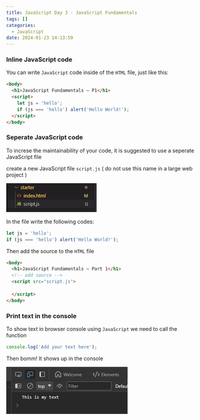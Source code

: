 ```yaml
---
title: JavaScript Day 3 - JavaScript Fundamentals
tags: []
categories:
  - JavaScript
date: 2024-01-23 14:13:59
---
```


### Inline JavaScript code

You can write ```JavaScript``` code inside of the ```HTML``` file, just like this:

```HTML
<body>
  <h1>JavaScript Fundamentals – P1</h1>
  <script>
    let js = 'hello';
    if (js === 'hello') alert('Hello World!');
  </script>
</body>
```

### Seperate JavaScript code

To increse the maintainability of your code, it is suggested to use a seperate JavaScript file

create a new JavaScript file ```script.js``` ( do not use this name in a large web project )

![New JavaScript file](../images/jd3/1.png)

In the file write the following codes:

```JavaScript
let js = 'hello';
if (js === 'hello') alert('Hello World!');
```

Then add the source to the ```HTML``` file

```HTML
<body>
  <h1>JavaScript Fundamentals – Part 1</h1>
  <!-- add source -->
  <script src="script.js">

  </script>
</body>
```

### Print text in the console

To show text in browser console using ```JavaScript``` we need to call the function

```JavaScript
console.log('Add your text here');
```

Then bomm! It shows up in the console

![Console log](../images/jd3/2.png)
